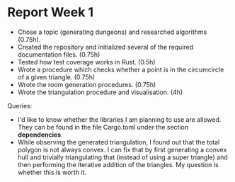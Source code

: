 
# Report Week 1
- Chose a topic (generating dungeons) and researched algorithms (0.75h).
- Created the repository and initialized several of the required documentation
files. (0.75h)
- Tested how test coverage works in Rust. (0.5h)
- Wrote a procedure which checks whether a point is in the circumcircle of a
given triangle. (0.75h)
- Wrote the room generation procedures. (0.75h)
- Wrote the triangulation procedure and visualisation. (4h)

Queries:
- I'd like to know whether the libraries I am planning to use are allowed. They
can be found in the file Cargo.toml under the section **dependencies**.
- While observing the generated triangulation, I found out that the total
polygon is not always convex. I can fix that by first generating a convex hull
and trivially triangulating that (instead of using a super triangle) and then
performing the iterative addition of the triangles. My question is whether this
is worth it.

